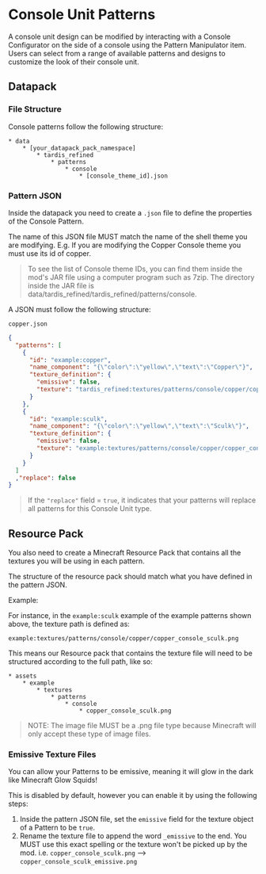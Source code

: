 # Console Unit Patterns

A console unit design can be modified by interacting with a Console Configurator on the side of a console using the Pattern Manipulator item. Users can select from a range of available patterns and designs to customize the look of their console unit.

## Datapack

### File Structure
Console patterns follow the following structure:
```
* data
    * [your_datapack_pack_namespace]
        * tardis_refined
            * patterns
                * console
                    * [console_theme_id].json
```

### Pattern JSON

Inside the datapack you need to create a ``.json`` file to define the properties of the Console Pattern.

The name of this JSON file MUST match the name of the shell theme you are modifying. E.g. If you are modifying the Copper Console theme you must use its id of copper.

> To see the list of Console theme IDs, you can find them inside the mod's JAR file using a computer program such as 7zip. The directory inside the JAR file is data/tardis_refined/tardis_refined/patterns/console.

A JSON must follow the following structure:

``copper.json``
```json
{
  "patterns": [
    {
      "id": "example:copper",
      "name_component": "{\"color\":\"yellow\",\"text\":\"Copper\"}",
      "texture_definition": {
        "emissive": false,
        "texture": "tardis_refined:textures/patterns/console/copper/copper_console.png"
      }
    },
    {
      "id": "example:sculk",
      "name_component": "{\"color\":\"yellow\",\"text\":\"Sculk\"}",
      "texture_definition": {
        "emissive": false,
        "texture": "example:textures/patterns/console/copper/copper_console_sculk.png"
      }
    }
  ]
  ,"replace": false
}
```

> If the ``"replace"`` field = `true`, it indicates that your patterns will replace all patterns for this Console Unit type.


## Resource Pack
You also need to create a Minecraft Resource Pack that contains all the textures you will be using in each pattern.

The structure of the resource pack should match what you have defined in the pattern JSON.

Example:

For instance, in the ``example:sculk`` example of the example patterns shown above, the texture path is defined as:

``example:textures/patterns/console/copper/copper_console_sculk.png``

This means our Resource pack that contains the texture file will need to be structured according to the full path, like so:

```
* assets
    * example
        * textures
            * patterns
                * console
                    * copper_console_sculk.png
```

> NOTE: The image file MUST be a .png file type because Minecraft will only accept these type of image files.

### Emissive Texture Files

You can allow your Patterns to be emissive, meaning it will glow in the dark like Minecraft Glow Squids!

This is disabled by default, however you can enable it by using the following steps:

1. Inside the pattern JSON file, set the ``emissive`` field for the texture object of a Pattern to be ``true``.
2. Rename the texture file to append the word ``_emissive`` to the end. You MUST use this exact spelling or the texture won't be picked up by the mod. i.e. ``copper_console_sculk.png`` --> ``copper_console_sculk_emissive.png``
